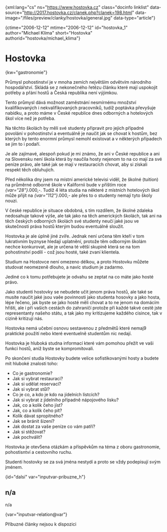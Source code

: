 
{xml:lang="cs" ns="https://www.hostovka.cz" class="docinfo linklist" data-source="http://2017.hostovka.cz/clanek.php?clanek=198.html" data-image="/files/preview/clanky/hostovka/general.jpg" data-type="article"}

{ctime="2006-12-12" mtime="2006-12-12" id="hostovka\_1" author="Michael Klíma" short="Hostovka" authorid="hostovka/michael\_klima"}

# Hostovka

<!-- generated attribute kw by user_updatekw.sh on 2020-07-05, do not edit -->

{kw="gastronomie"}

Průmysl pohostinství je v mnoha zemích největším odvětvím národního hospodářství. Skládá se z nekonečného řetězu článku které mají uspokojit potřeby a přání hostů a Česká republika není výjimkou.

Tento průmysl dává možnost zaměstnání nesmírnému množství kvalifikovaných i nekvalifikovaných pracovníků, tudíž poptávka převyšuje nabídku, a proto máme v České republice dnes odborných a hotelových škol více než je potřeba.

Na těchto školách by měli své studenty připravit pro jejich případné povolání v pohostinství a eventuálně je naučit jak se chovat k hostům, bez kterých by tento enormní průmysl nemohl existovat a v některých případech se jim to i podaří.

Je ale zajímavé, alespoň pokud je mi známo, že ani v České republice a ani na Slovensku není škola která by naučila hosty nejenom to na co mají za své peníze právo, ale také jak se mají v restauracích chovat, aby si získali respekt těch obluhujich.

Před několika dny jsem na místní americké televisi viděl, že školné (tuition) na průměrné odborné škole v Kalifornii bude v příštím roce  _{var="28"}_.000,-. Tudíž 4 léta studia na některé z místních hotelových škol může přijít na  _{var="112"}_.000,- ale přes to o studenty nemají tyto školy nouzi.

V české republice je situace obdobná, s tím rozdílem, že školné zdaleka nedosahuje takové výše, ale tak jako na těch amerických školách, tak ani na těch českých odborných školách své studenty neučí jaké jsou ve skutečnosti práva hostů kterým budou eventuálně sloužit.

Hostovka je ale úplně jiné zvíře. Jednak není určena těm kteří v tom lukrativním byznyse hledají uplatnění, protože těm odborným školám nechce konkurovat, ale je určena té větší skupině která se na tom pohostinství podílí - což jsou hosté, také zvaní klientela.

Studium na Hostovce není omezeno délkou, a proto Hostovku můžete studovat neomezeně dlouho, a navíc studium je zadarmo.

Jediné co k tomu potřebujete je odvahu se zeptat na co máte jako hosté právo.

Jako studenti hostovky se nebudete učit jenom práva hostů, ale také se musíte naučit jaké jsou vaěe povinnosti jako studenta hosovky a jako hosta, lépe řečeno, jak byste se jako hosté měli chovat a to ne jenom na domácím hřišti, ale i při vašich cestách do zahraničí protože při každé takvé cestě jste representanty našeho státu, a tak jako my kritizujeme každého cisince, tak v cizině kritizují nás.

Hostovka nemá učební osnovu sestavenou z předmětů které nemaj9 praktické použití nebo které eventuelně studentům nic nedají.

Hostovka je hluboká studna informací které vám pomohou přežít ve vaši funkci hostů, aniž byste se kompromitovali.

Po skončení studia Hostovky budete velice sofistikovanými hosty a budete mít hluboké znalosti toho:

  * Co je gastronomie?
  * Jak si vybrat restauraci?
  * Jak si udělat reservaci?
  * Jak si vybrat stůl?
  * Co je co, a kdo je kdo na jídelních lístcích?
  * Jak si vybrat z jídelního případně nápojového lísku?
  * Jak, co a kolik čeho jíst?
  * Jak, co a kolik čeho pít?
  * Kolik dávat spropitného?
  * Jak se bránit šizení?
  * Jak dostat za vaše peníze co vám patří?
  * Jak si stěžovat?
  * Jak pochválit?

Hostovka je otev5ena otázkám a příspěvkům na téma z oboru gastronomie, pohostisntví a cestovního ruchu.

Studenti hostovky se za svá jména nestydí a proto se vždy podepisují svým jménem.

{id="dalsi" var="inputvar-pribuzne_h"}

## n/a

n/a

{var="inputvar-relation@var"}

Příbuzné články nejsou k dispozici

